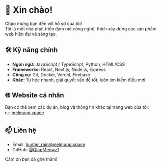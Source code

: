 # 👋 Xin chào! 

Chào mừng bạn đến với hồ sơ của tôi!  
Tôi là một nhà phát triển đam mê công nghệ, thích xây dựng các sản phẩm web hiện đại và sáng tạo.

## 🛠 Kỹ năng chính
- **Ngôn ngữ:** JavaScript / TypeScript, Python, HTML/CSS
- **Frameworks:** React, Next.js, Node.js, Express
- **Công cụ:** Git, Docker, Vercel, Firebase
- **Khác:** Tự học nhanh, giải quyết vấn đề tốt, luôn tìm kiếm điều mới

## 🌐 Website cá nhân
Bạn có thể xem các dự án, blog và thông tin khác tại trang web của tôi:  
👉 [melmuop.space](https://melmuop.space)

## 📫 Liên hệ
- Email: hunter_rain@melmuop.space 
- GitHub: [@QlapMeowz1](https://github.com/QlapMeowz1)

Cảm ơn bạn đã ghé thăm!
